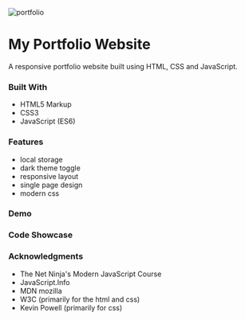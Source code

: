 
![portfolio](https://user-images.githubusercontent.com/115553545/196440786-4a6de051-4f08-4e43-af72-61a53c1e151b.gif)

# My Portfolio Website

A responsive portfolio website built using HTML, CSS and JavaScript.

### Built With

- HTML5 Markup
- CSS3
- JavaScript (ES6)

### Features

- local storage
- dark theme toggle
- responsive layout
- single page design
- modern css

### Demo


### Code Showcase


### Acknowledgments

- The Net Ninja's Modern JavaScript Course
- JavaScript.Info
- MDN mozilla
- W3C (primarily for the html and css)
- Kevin Powell (primarily for css)
